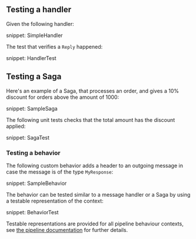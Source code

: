 ## Testing a handler

Given the following handler:

snippet: SimpleHandler

The test that verifies a `Reply` happened:

snippet: HandlerTest

## Testing a Saga

Here's an example of a Saga, that processes an order, and gives a 10% discount for orders above the amount of 1000:

snippet: SampleSaga

The following unit tests checks that the total amount has the discount applied:

snippet: SagaTest

### Testing a behavior

The following custom behavior adds a header to an outgoing message in case the message is of the type `MyResponse`:

snippet: SampleBehavior

The behavior can be tested similar to a message handler or a Saga by using a testable representation of the context:

snippet: BehaviorTest

Testable representations are provided for all pipeline behaviour contexts, see [the pipeline documentation](/nservicebus/pipeline/) for further details.